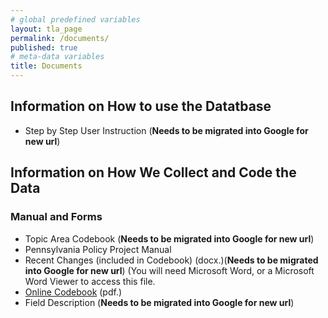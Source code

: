 ```yaml
---
# global predefined variables
layout: tla_page
permalink: /documents/
published: true
# meta-data variables
title: Documents
---
```

## Information on How to use the Datatbase
- Step by Step User Instruction (**Needs to be migrated into Google for new url**)

## Information on How We Collect and Code the Data

### Manual and Forms
- Topic Area Codebook (**Needs to be migrated into Google for new url**)
- Pennsylvania Policy Project Manual
- Recent Changes (included in Codebook) (docx.)(**Needs to be migrated into Google for new url**) (You will need Microsoft Word, or a Microsoft Word Viewer to access this file.
- [Online Codebook](https://liberalarts.temple.edu/sites/liberalarts/files/Pennsylvania%20Policy%20Database%20Codebook.pdf) (pdf.)
- Field Description (**Needs to be migrated into Google for new url**)
